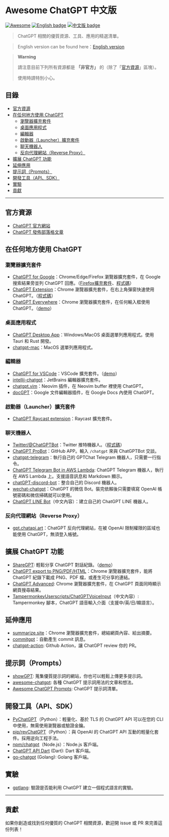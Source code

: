 # Awesome ChatGPT 中文版

[![Awesome](https://awesome.re/badge.svg)](https://awesome.re) [![English badge](https://img.shields.io/badge/%E8%8B%B1%E6%96%87-English-blue)](./README.md) [![中文版 badge](https://img.shields.io/badge/%E4%B8%AD%E6%96%87-Traditional%20Chinese-blue)](./README-zh-TW.md)

> ChatGPT 相關的優質資源、工具、應用的精選清單。

> English version can be found here：[English version](./README.md)

> **Warning**
>
> 請注意目前下列所有資源都是 **「非官方」** 的（除了「[官方資源](#官方資源)」區塊）。
>
> 使用時請特別小心。

## 目錄

- [官方資源](#官方資源)
- [在任何地方使用 ChatGPT](#在任何地方使用-chatgpt)
    - [瀏覽器擴充套件](#瀏覽器擴充套件)
    - [桌面應用程式](#桌面應用程式)
    - [編輯器](#編輯器)
    - [啟動器（Launcher）擴充套件](#啟動器launcher擴充套件)
    - [聊天機器人](#聊天機器人)
    - [反向代理網站（Reverse Proxy）](#反向代理網站reverse-proxy)
- [擴展 ChatGPT 功能](#擴展-chatgpt-功能)
- [延伸應用](#延伸應用)
- [提示詞（Prompts）](#提示詞prompts)
- [開發工具（API、SDK）](#開發工具apisdk)
- [實驗](#實驗)
- [貢獻](#貢獻)

---

## 官方資源

- [ChatGPT 官方網站](https://chat.openai.com/)
- [ChatGPT 發佈部落格文章](https://openai.com/blog/chatgpt/)

## 在任何地方使用 ChatGPT

### 瀏覽器擴充套件

- [ChatGPT for Google](https://chrome.google.com/webstore/detail/chatgpt-for-google/jgjaeacdkonaoafenlfkkkmbaopkbilf)：Chrome/Edge/Firefox 瀏覽器擴充套件，在 Google 搜索結果旁並列 ChatGPT 回應。（[Firefox擴充套件](https://addons.mozilla.org/en-US/firefox/addon/chatgpt-for-google/)、[程式碼](https://github.com/wong2/chat-gpt-google-extension)）
- [ChatGPT Extension](https://chrome.google.com/webstore/detail/chatgpt-chrome-extension/cdjifpfganmhoojfclednjdnnpooaojb)：Chrome 瀏覽器擴充套件，在右上角彈窗快速使用 ChatGPT。（[程式碼](https://github.com/kazuki-sf/ChatGPT_Extension)）
- [ChatGPT Everywhere](https://github.com/gragland/chatgpt-everywhere)：Chrome 瀏覽器擴充套件，在任何輸入框使用 ChatGPT。（[demo](https://twitter.com/gabe_ragland/status/1599466486422470656)）

### 桌面應用程式

- [ChatGPT Desktop App](https://github.com/sonnylazuardi/chatgpt-desktop)：Windows/MacOS 桌面選單列應用程式。使用 Tauri 和 Rust 開發。
- [chatgpt-mac](https://github.com/vincelwt/chatgpt-mac)：MacOS 選單列應用程式。

### 編輯器

- [ChatGPT for VSCode](https://github.com/mpociot/chatgpt-vscode)：VSCode 擴充套件。（[demo](https://twitter.com/marcelpociot/status/1599180144551526400)）
- [intellij-chatgpt](https://github.com/LiLittleCat/intellij-chatgpt)：JetBrains 編輯器擴充套件。
- [chatgpt.vim](https://github.com/terror/chatgpt.nvim)：Neovim 插件，在 Neovim buffer 裡使用 ChatGPT。
- [docGPT](https://github.com/cesarhuret/docGPT)：Google 文件編輯器插件，在 Google Docs 內使用 ChatGPT。

### 啟動器（Launcher）擴充套件

- [ChatGPT Raycast extension](https://github.com/abielzulio/chatgpt-raycast)：Raycast 擴充套件。

### 聊天機器人

- [Twitter/@ChatGPTBot](https://twitter.com/ChatGPTBot)：Twitter 推特機器人。（[程式碼](https://github.com/transitive-bullshit/chatgpt-twitter-bot)）
- [ChatGPT ProBot](https://github.com/oceanlvr/ChatGPTBot)：GitHub APP。輸入 `/chatgpt` 來與 ChatGPTBot 交談。
- [chatgpt-telegram](https://github.com/m1guelpf/chatgpt-telegram)：執行自己的 GPTChat Telegram 機器人，只需要一行指令。
- [ChatGPT Telegram Bot in AWS Lambda](https://github.com/franalgaba/chatgpt-telegram-bot-serverless): ChatGPT Telegram 機器人，執行在 AWS Lambda 上。支援語音訊息和 Markdown 顯示。
- [chatGPT-discord-bot](https://github.com/Zero6992/chatGPT-discord-bot)：整合自己的 Discord 機器人。
- [wechat-chatgpt](https://github.com/fuergaosi233/wechat-chatgpt)：ChatGPT 的微信 Bot。裝完依賴後只需要填寫 OpenAI 帳號密碼和微信掃碼就可以使用。
- [ChatGPT LINE Bot](https://github.com/isdaviddong/chatGPTLineBot)（中文內容）：建立自己的 ChatGPT LINE 機器人。

### 反向代理網站（Reverse Proxy）

- [gpt.chatapi.art](https://gpt.chatapi.art/)：ChatGPT 反向代理網站，在被 OpenAI 限制權限的區域也能使用 ChatGPT，無須登入帳號。

## 擴展 ChatGPT 功能

- [ShareGPT](https://sharegpt.com/): 輕鬆分享 ChatGPT 對話紀錄。（[demo](https://twitter.com/steventey/status/1599816553490366464)）
- [ChatGPT export to PNG/PDF/HTML](https://github.com/liady/ChatGPT-pdf)：Chrome 瀏覽器擴充套件，能將 ChatGPT 紀錄下載成 PNG、PDF 檔，或產生可分享的連結。
- [ChatGPT Advanced](https://github.com/qunash/chatgpt-advanced): Chrome 瀏覽器擴充套件，在 ChatGPT 頁面同時顯示網頁搜尋結果。
- [TampermonkeyUserscripts/ChatGPTVoiceInput](https://github.com/doggy8088/TampermonkeyUserscripts/blob/main/src/ChatGPTVoiceInput.user.js?fbclid=IwAR2sYE_CIOTdhNlRqaYwJ3eh-foa4O7ZHukYcc1dXLcU8IHLIDOt52gdAdQ)（中文內容）: Tampermonkey 腳本，ChatGPT 語音輸入介面（支援中/英/日/韓語言）。

## 延伸應用

- [summarize.site](https://chrome.google.com/webstore/detail/summarize/lmhkmibdclhibdooglianggbnhcbcjeh)：Chrome 瀏覽器擴充套件，總結網頁內容、給出摘要。
- [commitgpt](https://github.com/RomanHotsiy/commitgpt)：自動產生 commit 訊息。
- [chatgpt-action](https://github.com/kxxt/chatgpt-action): Github Action，讓 ChatGPT review 你的 PR。

## 提示詞（Prompts）

- [showGPT](https://showgpt.co/): 蒐集優質提示詞的網站，你也可以輕鬆上傳更多提示詞。
- [awesome-chatgpt](https://github.com/saharmor/awesome-chatgpt): 各種 ChatGPT 提示詞用法的文章和想法。
- [Awesome ChatGPT Prompts](https://github.com/f/awesome-chatgpt-prompts): ChatGPT 提示詞清單。

## 開發工具（API、SDK）

- [PyChatGPT](https://github.com/rawandahmad698/PyChatGPT)（Python）：輕量化、基於 TLS 的 ChatGPT API 可以在您的 CLI 中使用，無需使用瀏覽器或驗證金鑰。
- [pip/revChatGPT](https://github.com/acheong08/ChatGPT)（Python）：與 OpenAI 的 ChatGPT API 互動的輕量化套件。採用逆向工程手法。
- [npm/chatgpt](https://github.com/transitive-bullshit/chatgpt-api)（Node.js）：Node.js 客戶端。
- [ChatGPT API Dart](https://github.com/MisterJimson/chatgpt_api_dart) (Dart): Dart 客戶端。
- [go-chatgpt](https://github.com/abhayptp/go-chatgpt) (Golang): Golang 客戶端。

## 實驗

- [gptlang](https://github.com/forrestchang/gptlang): 驗證是否能利用 ChatGPT 建立一個程式語言的實驗。

---

## 貢獻

如果你創造或找到任何優質的 ChatGPT 相關資源，歡迎開 issue 或 PR 來完善這份列表！

